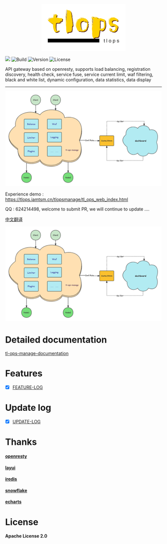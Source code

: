 <div align=center><img src="logo.png"/></div>

[![](https://img.shields.io/badge/base-openresty-blue?style=flat-square)](https://openresty.org/cn/) ![Build](https://img.shields.io/badge/build-passing-green?style=flat-square) ![Version](https://img.shields.io/github/v/tag/iamtsm/tl-ops-manage?color=green&label=Version&style=flat-square) ![License](https://img.shields.io/badge/License-Apache%202.0-blue?style=flat-square)

API gateway based on openresty, supports load balancing, registration discovery, health check, service fuse, service current limit, waf filtering, black and white list, dynamic configuration, data statistics, data display

---

<div align=center><img src="doc/tl-ops-manage.png"/></div>

Experience demo : https://tlops.iamtsm.cn/tlopsmanage/tl_ops_web_index.html

QQ : 624214498, welcome to submit PR, we will continue to update ....


<a href="https://github.com/iamtsm/tl-ops-manage/blob/main/README.md"> 中文翻译 </a>

<div align=center><img src="tl-ops-manage.png"/></div>

# Detailed documentation

[tl-ops-manage-documentation](https://book.iamtsm.cn)

# Features

- [x] [FEATURE-LOG](feature.md)


# Update log

- [x] [UPDATE-LOG](change.md)


# Thanks

#### [openresty](https://github.com/openresty/openresty)

#### [layui](https://github.com/layui/layui)

#### [iredis](https://github.com/membphis/lua-resty-iredis)

#### [snowflake](https://github.com/yunfengmeng/lua-resty-snowflake)

#### [echarts](https://github.com/apache/echarts)


# License

#### Apache License 2.0